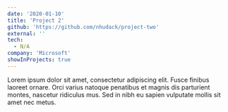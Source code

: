 ```yaml
---
date: '2020-01-10'
title: 'Project 2'
github: 'https://github.com/nhudack/project-two'
external: ''
tech:
  - N/A
company: 'Microsoft'
showInProjects: true
---
```


Lorem ipsum dolor sit amet, consectetur adipiscing elit. Fusce finibus laoreet ornare. Orci varius natoque penatibus et magnis dis parturient montes, nascetur ridiculus mus. Sed in nibh eu sapien vulputate mollis sit amet nec metus.
